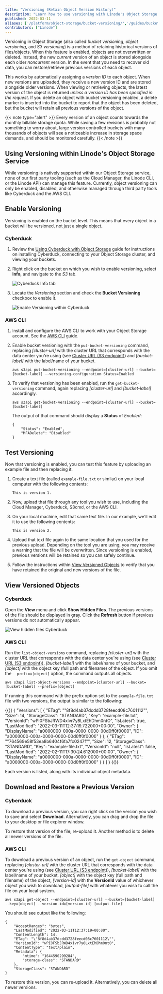 ```yaml
---
title: "Versioning (Retain Object Version History)"
description: "Learn how to use versioning with Linode's Object Storage to retain previous versions of an object."
published: 2022-03-11
aliases: ['/platform/object-storage/bucket-versioning/','/guides/bucket-versioning/']
contributors: ["Linode"]
---
```


Versioning in Object Storage (also called *bucket versioning*, *object versioning*, and *S3 versioning*) is a method of retaining historical versions of files/objects. When this feature is enabled, objects are not overwritten or deleted. Instead, the new *current* version of an object is stored alongside each older *noncurrent* version. In the event that you need to recover old data, you can restore/retrieve previous versions of each object.

This works by automatically assigning a *version ID* to each object. When new versions are uploaded, they receive a new version ID and are stored alongside older versions. When viewing or retrieving objects, the latest version of the object is returned *unless a version ID has been specified in the request*. If you delete an object with bucket versioning enabled, a delete marker is inserted into the bucket to report that the object has been deleted, but the bucket will retain all previous versions of the object.

{{< note type="alert" >}}
Every version of an object counts towards the monthly billable storage quota. While saving a few revisions is probably not something to worry about, large version controlled buckets with many thousands of objects will see a noticeable increase in storage space demands, and should be monitored carefully.
{{< /note >}}

## Using Versioning within Linode's Object Storage Service

While versioning is natively supported within our Object Storage service, none of our first party tooling (such as the Cloud Manager, the Linode CLI, or the Linode API) can manage this feature. Currently, object versioning can only be enabled, disabled, and otherwise managed through third party tools like Cyberduck and the AWS CLI.

## Enable Versioning

Versioning is enabled on the bucket level. This means that every object in a bucket will be versioned, not just a single object.

### Cyberduck

1. Review the [Using Cyberduck with Object Storage](/docs/products/storage/object-storage/guides/cyberduck/) guide for instructions on installing Cyberduck, connecting to your Object Storage cluster, and viewing your buckets.

1. Right click on the bucket on which you wish to enable versioning, select **Info**, and navigate to the *S3* tab.

    ![Cyberduck Info tab](cyberduck-bucket-info-s3-tab.png)

1. Locate the *Versioning* section and check the **Bucket Versioning** checkbox to enable it.

    ![Enable Versioning within Cyberduck](cyberduck-enable-versioning.png)

### AWS CLI

1.  Install and configure the AWS CLI to work with your Object Storage account. See the [AWS CLI](/docs/products/storage/object-storage/guides/aws-cli/) guide.

1.  Enable bucket versioning with the `put-bucket-versioning` command, replacing *[cluster-url]* with the cluster URL that corresponds with the data center you're using (see [Cluster URL (S3 endpoint)](/docs/products/storage/object-storage/guides/urls/#cluster-url-s3-endpoint)) and *[bucket-label]* with the label/name of your bucket.

        aws s3api put-bucket-versioning --endpoint=[cluster-url] --bucket=[bucket-label] --versioning-configuration Status=Enabled

1.  To verify that versioning has been enabled, run the `get-bucket-versioning` command, again replacing *[cluster-url]* and *[bucket-label]* accordingly.

        aws s3api get-bucket-versioning --endpoint=[cluster-url] --bucket=[bucket-label]

    The output of that command should display a **Status** of *Enabled*:

    ```output
    {
        "Status": "Enabled",
        "MFADelete": "Disabled"
    }
    ```

## Test Versioning

Now that versioning is enabled, you can test this feature by uploading an example file and then replacing it.

1.  Create a text file (called `example-file.txt` or similar) on your local computer with the following contents:

        This is version 1.

1.  Now, upload that file through any tool you wish to use, including the Cloud Manager, Cyberduck, S3cmd, or the AWS CLI.

1.  On your local machine, edit that same text file. In our example, we'll edit it to use the following contents:

        This is version 2.

1.  Upload that text file again to the same location that you used for the previous upload. Depending on the tool you are using, you may receive a warning that the file will be overwritten. Since versioning is enabled, previous versions will be retained so you can safely continue.

1.  Follow the instructions within [View Versioned Objects](#view-versioned-objects) to verify that you have retained the original and new versions of the file.

## View Versioned Objects

### Cyberduck

Open the **View** menu and click **Show Hidden Files**. The previous versions of the file should be displayed in gray. Click the **Refresh** button if previous versions do not automatically appear.

![View hidden files Cyberduck](versioning-cyberduck-view-hidden.png)

### AWS CLI

Run the `list-object-versions` command, replacing *[cluster-url]* with the cluster URL that corresponds with the data center you're using (see [Cluster URL (S3 endpoint)](/docs/products/storage/object-storage/guides/urls/#cluster-url-s3-endpoint)), *[bucket-label]* with the label/name of your bucket, and *[object]* with the object key (full path and filename) of the object. If you omit the `--prefix=[object]` option, the command outputs all objects.

    aws s3api list-object-versions --endpoint=[cluster-url] --bucket=[bucket-label] --prefix=[object]

If running this command with the prefix option set to the `example-file.txt` file with two versions, the output is similar to the following:

{{<output>}}
{
    "Versions": [
        {
            "ETag": "\"8f8d4ab37dcdd3728feecd08c7601112\"",
            "Size": 14,
            "StorageClass": "STANDARD",
            "Key": "example-file.txt",
            "VersionId": "wPI0FSbJRWD4xIvr7y8LxtEhDhm0ntO",
            "IsLatest": true,
            "LastModified": "2022-03-11T12:37:19.722000+00:00",
            "Owner": {
                "DisplayName": "a0000000-000a-0000-0000-00d0ff0f0000",
                "ID": "a0000000-000a-0000-0000-00d0ff0f0000"
            }
        },
        {
            "ETag": "\"764569e58f53ea8b6404f6fa7fc0247f\"",
            "Size": 12,
            "StorageClass": "STANDARD",
            "Key": "example-file.txt",
            "VersionId": "null",
            "IsLatest": false,
            "LastModified": "2022-02-11T17:30:24.612000+00:00",
            "Owner": {
                "DisplayName": "a0000000-000a-0000-0000-00d0ff0f0000",
                "ID": "a0000000-000a-0000-0000-00d0ff0f0000"
            }
        }
    ]
}
{{</output>}}

Each version is listed, along with its individual object metadata.

## Download and Restore a Previous Version

### Cyberduck

To download a previous version, you can right click on the version you wish to save and select **Download**. Alternatively, you can drag and drop the file to your desktop or file explorer window.

To restore that version of the file, re-upload it. Another method is to delete all newer versions of the file.

### AWS CLI

To download a previous version of an object, run the `get-object` command, replacing *[cluster-url]* with the cluster URL that corresponds with the data center you're using (see [Cluster URL (S3 endpoint)](/docs/products/storage/object-storage/guides/urls/#cluster-url-s3-endpoint)), *[bucket-label]* with the label/name of your bucket, *[object]* with the object key (full path and filename) of the object, *[version-id]* with the **VersionId** value of whichever object you wish to download, *[output-file]* with whatever you wish to call the file on your local system.

    aws s3api get-object --endpoint=[cluster-url] --bucket=[bucket-label] --key=[object] --version-id=[version-id] [output-file]

You should see output like the following:

```output
{
    "AcceptRanges": "bytes",
    "LastModified": "2022-03-11T12:37:19+00:00",
    "ContentLength": 14,
    "ETag": "\"8f8d4ab37dcdd3728feecd08c7601112\"",
    "VersionId": "wPI0FSbJRWD4xIvr7y8LxtEhDhm0ntO",
    "ContentType": "text/plain",
    "Metadata": {
        "mtime": "1644590299284",
        "storage-class": "STANDARD"
    },
    "StorageClass": "STANDARD"
}
```

To restore this version, you can re-upload it. Alternatively, you can delete all newer versions.